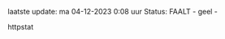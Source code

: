 laatste update: 
ma 04-12-2023  0:08   uur 
Status: FAALT - geel - 
<div class="service Y">httpstat</div>